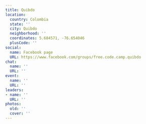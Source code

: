 ```yaml
---
title: Quibdo
location:
  country: Colombia
  state: ''
  city: Quibdo
  neighborhood: ''
  coordinates: 5.684571, -76.654046
  plusCode: ''
social:
  name: Facebook page
  URL: https://www.facebook.com/groups/free.code.camp.quibdo
chat:
  name: ''
  URL: ''
event:
  name: ''
  URL: ''
leaders:
- name: ''
  URL: ''
photos:
  old: ''
  cover: ''
---
```

